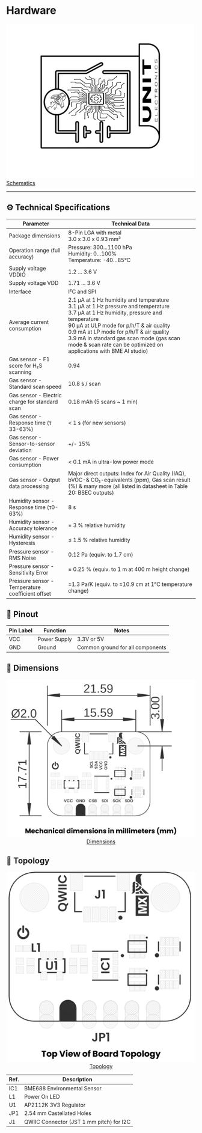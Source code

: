 # Hardware


<a href="./unit_sch_V_0_0_1_ue0095_BME688.pdf"><img src="resources/Schematics_icon.jpg?raw=false" width="500px"><br/> Schematics</a>

---

## ⚙️ Technical Specifications

| Parameter                                       | Technical Data                                                                                                                                                                                                                                                                           |
|-------------------------------------------------|------------------------------------------------------------------------------------------------------------------------------------------------------------------------------------------------------------------------------------------------------------------------------------------|
| Package dimensions                              | 8-Pin LGA with metal<br>3.0 x 3.0 x 0.93 mm³                                                                                                                                                                                                                                             |
| Operation range (full accuracy)                 | Pressure: 300...1100 hPa<br>Humidity: 0…100%<br>Temperature: -40…85°C                                                                                                                                                                                                                   |
| Supply voltage VDDIO                            | 1.2 ... 3.6 V                                                                                                                                                                                                                                                                            |
| Supply voltage VDD                              | 1.71 ... 3.6 V                                                                                                                                                                                                                                                                           |
| Interface                                       | I²C and SPI                                                                                                                                                                                                                                                                              |
| Average current consumption                     | 2.1 µA at 1 Hz humidity and temperature<br>3.1 µA at 1 Hz pressure and temperature<br>3.7 µA at 1 Hz humidity, pressure and temperature<br>90 µA at ULP mode for p/h/T &amp; air quality<br>0.9 mA at LP mode for p/h/T &amp; air quality<br>3.9 mA in standard gas scan mode (gas scan mode &amp; scan rate can be optimized on applications with BME AI studio) |
| Gas sensor - F1 score for H₂S scanning          | 0.94                                                                                                                                                                                                                                                                                     |
| Gas sensor - Standard scan speed                | 10.8 s / scan                                                                                                                                                                                                                                                                            |
| Gas sensor - Electric charge for standard scan  | 0.18 mAh (5 scans ~ 1 min)                                                                                                                                                                                                                                                                 |
| Gas sensor - Response time (τ 33-63%)            | &lt; 1 s (for new sensors)                                                                                                                                                                                                                                                                 |
| Gas sensor - Sensor-to-sensor deviation         | +/- 15%                                                                                                                                                                                                                                                                                  |
| Gas sensor - Power consumption                  | &lt; 0.1 mA in ultra-low power mode                                                                                                                                                                                                                                                       |
| Gas sensor - Output data processing             | Major direct outputs: Index for Air Quality (IAQ), bVOC-&amp; CO₂-equivalents (ppm), Gas scan result (%) &amp; many more (all listed in datasheet in Table 20: BSEC outputs)                                                                                                          |
| Humidity sensor - Response time (τ0-63%)         | 8 s                                                                                                                                                                                                                                                                                      |
| Humidity sensor - Accuracy tolerance            | ± 3 % relative humidity                                                                                                                                                                                                                                                                    |
| Humidity sensor - Hysteresis                    | ≤ 1.5 % relative humidity                                                                                                                                                                                                                                                                  |
| Pressure sensor - RMS Noise                     | 0.12 Pa (equiv. to 1.7 cm)                                                                                                                                                                                                                                                                 |
| Pressure sensor - Sensitivity Error             | ± 0.25 % (equiv. to 1 m at 400 m height change)                                                                                                                                                                                                                                           |
| Pressure sensor - Temperature coefficient offset| ±1.3 Pa/K (equiv. to ±10.9 cm at 1°C temperature change)                                                                                                                                                                                                                                 |

## 🔌 Pinout



| Pin Label | Function        | Notes                             |
|-----------|------------------|-----------------------------------|
| VCC       | Power Supply     | 3.3V or 5V                       |
| GND       | Ground           | Common ground for all components  |

## 📏 Dimensions

<div style="text-align: center;">
<a href="./resources/unit_dimension_v_1_0_0_bme688_environmental_sensor_4_in_1.png"><img src="./resources/unit_dimension_v_1_0_0_bme688_environmental_sensor_4_in_1.png" width="500px"><br/> Dimensions</a>
</div>

## 📃 Topology

<div style="text-align: center;">
<a href="./resources/unit_topology_v_1_0_0_bme688_environmental_sensor_4_in_1.png"><img src="./resources/unit_topology_v_1_0_0_bme688_environmental_sensor_4_in_1.png" width="500px"><br/> Topology</a>
</div>


| Ref. | Description                              |
|------|------------------------------------------|
| IC1  | BME688 Environmental Sensor              |
| L1   | Power On LED                             |
| U1   | AP2112K 3V3 Regulator                    | 
| JP1  | 2.54 mm Castellated Holes                |
| J1   | QWIIC Connector (JST 1 mm pitch) for I2C |
  
